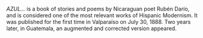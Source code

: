 _AZUL..._ is a book of stories and poems by Nicaraguan poet Rubén Darío, and is considered one of the most relevant works of Hispanic Modernism. It was published for the first time in Valparaíso on July 30, 1888. Two years later, in Guatemala, an augmented and corrected version appeared.
